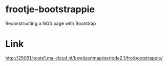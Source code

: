 # frootje-bootstrappie
Reconstructing a NOS page with Bootstrap

# Link
http://25061.hosts1.ma-cloud.nl/bewijzenmap/periode2.1/fro/bootstrappie/
